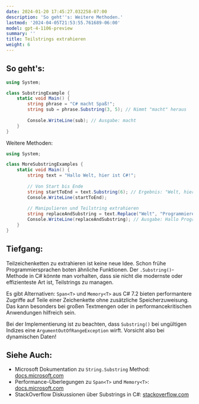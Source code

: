 ```yaml
---
date: 2024-01-20 17:45:27.032258-07:00
description: 'So geht''s: Weitere Methoden.'
lastmod: '2024-04-05T21:53:55.761689-06:00'
model: gpt-4-1106-preview
summary: ''
title: Teilstrings extrahieren
weight: 6
---
```


## So geht's:
```C#
using System;

class SubstringExample {
    static void Main() {
        string phrase = "C# macht Spaß!";
        string sub = phrase.Substring(3, 5); // Nimmt "macht" heraus
        
        Console.WriteLine(sub); // Ausgabe: macht
    }
}
```

Weitere Methoden:

```C#
using System;

class MoreSubstringExamples {
    static void Main() {
        string text = "Hallo Welt, hier ist C#!";
        
        // Von Start bis Ende
        string startToEnd = text.Substring(6); // Ergebnis: "Welt, hier ist C#!"
        Console.WriteLine(startToEnd);
        
        // Manipulieren und Teilstring extrahieren
        string replaceAndSubstring = text.Replace("Welt", "Programmierer").Substring(0, 15);
        Console.WriteLine(replaceAndSubstring); // Ausgabe: Hallo Programmierer
    }
}
```

## Tiefgang:
Teilzeichenketten zu extrahieren ist keine neue Idee. Schon frühe Programmiersprachen boten ähnliche Funktionen. Der `.Substring()`-Methode in C# könnte man vorhalten, dass sie nicht die modernste oder effizienteste Art ist, Teilstrings zu managen. 

Es gibt Alternativen: `Span<T>` und `Memory<T>` aus C# 7.2 bieten performantere Zugriffe auf Teile einer Zeichenkette ohne zusätzliche Speicherzuweisung. Das kann besonders bei großen Textmengen oder in performancekritischen Anwendungen hilfreich sein.

Bei der Implementierung ist zu beachten, dass `Substring()` bei ungültigen Indizes eine `ArgumentOutOfRangeException` wirft. Vorsicht also bei dynamischen Daten!

## Siehe Auch:
- Microsoft Dokumentation zu `String.Substring` Method: [docs.microsoft.com](https://docs.microsoft.com/en-us/dotnet/api/system.string.substring)
- Performance-Überlegungen zu `Span<T>` und `Memory<T>`: [docs.microsoft.com](https://docs.microsoft.com/en-us/dotnet/api/system.memory-1)
- StackOverflow Diskussionen über Substrings in C#: [stackoverflow.com](https://stackoverflow.com/questions/tagged/substring+c%23)
